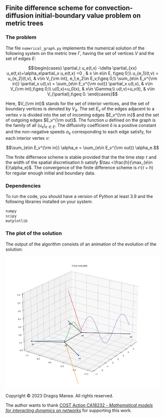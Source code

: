 ## Finite difference scheme for convection-diffusion initial-boundary value problem on metric trees

### The problem 

The file `numerical_graph.py` implements the numerical solution of the following system on the metric tree $\Gamma$, having the set of vertices $V$ and the set of edges $E$:

$$\begin{cases}
\partial_t u_e(t,x) -\delta \partial_{xx} u_e(t,x)+\alpha_e\partial_x u_e(t,x) =0 , & x \in e\in E, t\geq 0;\\
u_{e_1}(t,v) = u_{e_2}(t,v), & v\in V_{\rm int}, e_1,e_2\in E_v,t\geq 0;\\
\sum_{e\in E_v^{\rm in}} \partial_x u(t,v) = \sum_{e\in E_v^{\rm out}} \partial_x u(t,x), & v\in V_{\rm int},t\geq 0;\\
u(0,x)=u_0(x), & x\in \Gamma;\\
u(t,v)=u_v(t), & v\in V_{\partial},t\geq 0.
\end{cases}$$

Here, $V_{\rm int}$ stands for the set of interior vertices, and the set of boundary vertices is denoted by $V_{\partial}$. The set $E_v$ of the edges adjacent to a vertex $v$ is divided into the set of incoming edges $E_v^{\rm in}$ and the set of outgoing edges $E_v^{\rm out}$. The function $u$ defined on the graph is the family of all $(u_e)_{e\in E}$. The diffusivity coefficient $\delta$ is a positive constant and the non-negative speeds $\alpha_e$ corresponding to each edge satisfy, for each interior vertex $v$:

$$\sum_{e\in E_v^{\rm in}} \alpha_e = \sum_{e\in E_v^{\rm out}} \alpha_e.$$

The finite differnece scheme is stable provided that the the time step $\tau$ and the width of the spatial discretisation $h$ satisfy $\tau <\frac{h}{\max_{e\in E}\alpha_e}$.
The convergence of the finite difference scheme is $\mathcal{O}(\tau+h)$ for regular enough initial and boundary data.


### Dependencies

To run the code, you should have a version of Python at least 3.9 and the following libraries installed on your system:
```
numpy
scipy
matplotlib
```


### The plot of the solution

The output of the algorithm consists of an animation of the evolution of the solution:

![An example of output](./plot_graph.png)

Copyright © 2023 Dragoș Manea. All rights reserved.

The author wants to thank [COST Action CA18232 - _Mathematical models for interacting dynamics on networks_](https://mat-dyn-net.eu/) for supporting this work.
